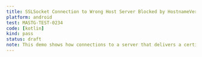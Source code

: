 ```yaml
---
title: SSLSocket Connection to Wrong Host Server Blocked by HostnameVerifier
platform: android
test: MASTG-TEST-0234
code: [kotlin]
kind: pass
status: draft
note: This demo shows how connections to a server that delivers a certificate with a wrong or invalid hostname using SSLSocket are blocked by a HostnameVerifier that performs hostname validation checks.
---
```

